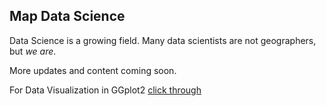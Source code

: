 ## Map Data Science

Data Science is a growing field. Many data scientists are not geographers, but *we are*.

More updates and content coming soon.

For Data Visualization in GGplot2 [click through](www.mapdatascience.com/ggplot)
